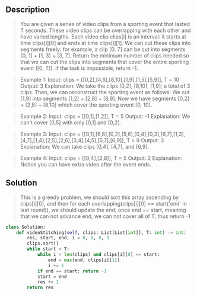 ## Description
>You are given a series of video clips from a sporting event that lasted T seconds.  These video clips can be overlapping with each other and have varied lengths.
Each video clip clips[i] is an interval: it starts at time clips[i][0] and ends at time clips[i][1].  We can cut these clips into segments freely: for example, a clip [0, 7] can be cut into segments [0, 1] + [1, 3] + [3, 7].
Return the minimum number of clips needed so that we can cut the clips into segments that cover the entire sporting event ([0, T]).  If the task is impossible, return -1.

 

>Example 1:
Input: clips = [[0,2],[4,6],[8,10],[1,9],[1,5],[5,9]], T = 10
Output: 3
Explanation: 
We take the clips [0,2], [8,10], [1,9]; a total of 3 clips.
Then, we can reconstruct the sporting event as follows:
We cut [1,9] into segments [1,2] + [2,8] + [8,9].
Now we have segments [0,2] + [2,8] + [8,10] which cover the sporting event [0, 10].

>Example 2:
Input: clips = [[0,1],[1,2]], T = 5
Output: -1
Explanation: 
We can't cover [0,5] with only [0,1] and [0,2].

>Example 3:
Input: clips = [[0,1],[6,8],[0,2],[5,6],[0,4],[0,3],[6,7],[1,3],[4,7],[1,4],[2,5],[2,6],[3,4],[4,5],[5,7],[6,9]], T = 9
Output: 3
Explanation: 
We can take clips [0,4], [4,7], and [6,9].

>Example 4:
Input: clips = [[0,4],[2,8]], T = 5
Output: 2
Explanation: 
Notice you can have extra video after the event ends.

## Solution

>This is a greedy problem, we should sort this array ascending by clips[i][0], and then for each overlapping(clips[i][0] <= start('end' in last round)), we should update the end; once end == start, meaning that we can not advance end, we can not cover all of T, thus return -1

```python
class Solution:
    def videoStitching(self, clips: List[List[int]], T: int) -> int:
        res, start, end, i = 0, 0, 0, 0
        clips.sort()
        while start < T:
            while i < len(clips) and clips[i][0] <= start:
                end = max(end, clips[i][1])
                i += 1
            if end == start: return -1
            start = end
            res += 1
        return res
```
